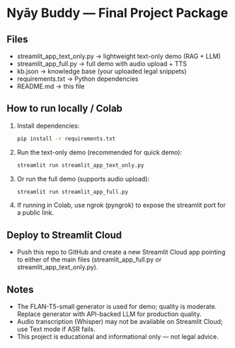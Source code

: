 # Nyāy Buddy — Final Project Package

## Files
- streamlit_app_text_only.py  -> lightweight text-only demo (RAG + LLM)
- streamlit_app_full.py      -> full demo with audio upload + TTS
- kb.json                    -> knowledge base (your uploaded legal snippets)
- requirements.txt           -> Python dependencies
- README.md                  -> this file

## How to run locally / Colab
1. Install dependencies:
   ```bash
   pip install -r requirements.txt
   ```
2. Run the text-only demo (recommended for quick demo):
   ```bash
   streamlit run streamlit_app_text_only.py
   ```
3. Or run the full demo (supports audio upload):
   ```bash
   streamlit run streamlit_app_full.py
   ```
4. If running in Colab, use ngrok (pyngrok) to expose the streamlit port for a public link.

## Deploy to Streamlit Cloud
- Push this repo to GitHub and create a new Streamlit Cloud app pointing to either of the main files (streamlit_app_full.py or streamlit_app_text_only.py).

## Notes
- The FLAN-T5-small generator is used for demo; quality is moderate. Replace generator with API-backed LLM for production quality.
- Audio transcription (Whisper) may not be available on Streamlit Cloud; use Text mode if ASR fails.
- This project is educational and informational only — not legal advice.
